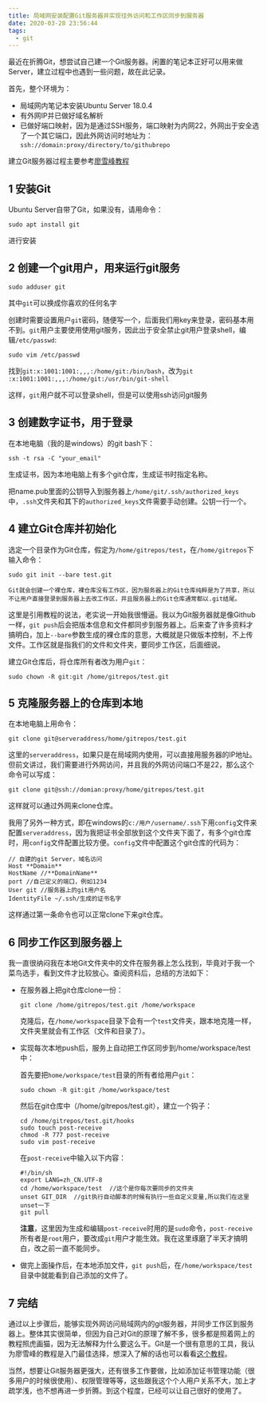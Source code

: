 ```yaml
---
title: 局域网安装配置Git服务器并实现往外访问和工作区同步到服务器
date: 2020-03-28 23:56:44
tags:
  - git
---
```


最近在折腾Git，想尝试自己建一个Git服务器。闲置的笔记本正好可以用来做Server，建立过程中也遇到一些问题，故在此记录。

首先，整个环境为：
- 局域网内笔记本安装Ubuntu Server 18.0.4
- 有外网IP并已做好域名解析
- 已做好端口映射，因为是通过SSH服务，端口映射为内网22，外网出于安全选了一个其它端口，因此外网访问时地址为：`ssh://domain:proxy/directory/to/githubrepo`

建立Git服务器过程主要参考[廖雪峰教程](https://www.liaoxuefeng.com/wiki/896043488029600/899998870925664)

<!-- more -->

## 1 安装Git

Ubuntu Server自带了Git，如果没有，请用命令：

```
sudo apt install git
```

进行安装

## 2 创建一个git用户，用来运行git服务

```
sudo adduser git
```

其中`git`可以换成你喜欢的任何名字

创建时需要设置用户`git`密码，随便写一个，后面我们用key来登录，密码基本用不到。`git`用户主要使用使用git服务，因此出于安全禁止git用户登录shell，编辑`/etc/passwd`:

```
sudo vim /etc/passwd
```

找到`git:x:1001:1001:,,,:/home/git:/bin/bash`，改为`git​:x:1001:1001:,,,:/home/git:/usr/bin/git-shell`

这样，`git`用户就不可以登录shell，但是可以使用ssh访问git服务

## 3 创建数字证书，用于登录

在本地电脑（我的是windows）的git bash下：

```
ssh -t rsa -C "your_email"
```

生成证书，因为本地电脑上有多个git仓库，生成证书时指定名称。

把name.pub里面的公钥导入到服务器上`/home/git/.ssh/authorized_keys`中，`.ssh`文件夹和其下的`authorized_keys`文件需要手动创建。公钥一行一个。

## 4 建立Git仓库并初始化

选定一个目录作为Git仓库，假定为`/home/gitrepos/test`，在`/home/gitrepos`下输入命令：

```
sudo git init --bare test.git
```

`Git就会创建一个裸仓库，裸仓库没有工作区，因为服务器上的Git仓库纯粹是为了共享，所以不让用户直接登录到服务器上去改工作区，并且服务器上的Git仓库通常都以.git结尾。`

这里是引用教程的说法，老实说一开始我很懵逼。我以为Git服务器就是像Github一样，`git push`后会把版本信息和文件都同步到服务器上。后来查了许多资料才搞明白，加上`--bare`参数生成的裸仓库的意思，大概就是只做版本控制，不上传文件。工作区就是指我们的文件和文件夹，要同步工作区，后面细说。

建立Git仓库后，将仓库所有者改为用户`git`：

```
sudo chown -R git:git /home/gitrepos/test.git
```

## 5 克隆服务器上的仓库到本地

在本地电脑上用命令：

```
git clone git@serveraddress/home/gitrepos/test.git
```

这里的`serveraddress`，如果只是在局域网内使用，可以直接用服务器的IP地址。但前文讲过，我们需要进行外网访问，并且我的外网访问端口不是22，那么这个命令可以写成：

```
git clone git@ssh://domian:proxy/home/gitrepos/test.git
```

这样就可以通过外网来clone仓库。

我用了另外一种方式，即在windows的`c:/用户/username/.ssh`下用`config`文件来配置`serveraddress`，因为我把证书全部放到这个文件夹下面了，有多个git仓库时，用`config`文件配置比较方便。`config`文件中配置这个git仓库的代码为：

```
// 自建的git Server，域名访问
Host **Domain**
HostName //**DomainName**
port //自己定义的端口，例如1234
User git //服务器上的git用户名
IdentityFile ~/.ssh/生成的证书名字
```

这样通过第一条命令也可以正常clone下来git仓库。

## 6 同步工作区到服务器上

我一直很纳闷我在本地Git文件夹中的文件在服务器上怎么找到，毕竟对于我一个菜鸟选手，看到文件才比较放心。查阅资料后，总结的方法如下：

- 在服务器上把git仓库clone一份：

  ```
  git clone /home/gitrepos/test.git /home/workspace
  ```

  克隆后，在`/home/workspace`目录下会有一个`test`文件夹，跟本地克隆一样，文件夹里就会有工作区（文件和目录了）。

- 实现每次本地push后，服务上自动把工作区同步到/home/workspace/test中：

  首先要把`home/workspace/test`目录的所有者给用户`git`：

  ```
  sudo chown -R git:git /home/workspace/test
  ```

  然后在git仓库中（/home/gitrepos/test.git），建立一个钩子：

  ```
  cd /home/gitrepos/test.git/hooks
  sudo touch post-receive
  chmod -R 777 post-receive
  sudo vim post-receive
  ```

  在`post-receive`中输入以下内容：

  ```
  #!/bin/sh
  export LANG=zh_CN.UTF-8
  cd /home/workspace/test  //这个是你每次要同步的文件夹
  unset GIT_DIR  //git执行自动脚本的时候有执行一些自定义变量,所以我们在这里unset一下
  git pull
  ```

  **注意**，这里因为生成和编辑`post-receive`时用的是`sudo`命令，`post-receive`所有者是`root`用户，要改成`git`用户才能生效。我在这里琢磨了半天才搞明白，改之前一直不能同步。

- 做完上面操作后，在本地添加文件，`git push`后，在`/home/workspace/test`目录中就能看到自己添加的文件了。

## 7 完结

通过以上步骤后，能够实现外网访问局域网内的git服务器，并同步工作区到服务器上。整体其实很简单，但因为自己对Git的原理了解不多，很多都是照着网上的教程照虎画猫，因为无法解释为什么要这么干。Git是一个很有意思的工具，我认为廖雪峰的教程是入门最佳选择，想深入了解的话也可以看看[这个教程](https://git-scm.com/book)。

当然，想要让Git服务器更强大，还有很多工作要做，比如添加证书管理功能（很多用户的时候很使用）、权限管理等等，这些跟我这个个人用户关系不大，加上才疏学浅，也不想再进一步折腾。到这个程度，已经可以让自己很好的使用了。